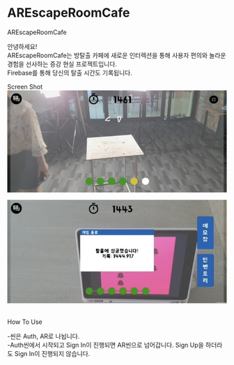 # AREscapeRoomCafe

AREscapeRoomCafe

안녕하세요!<br>
AREscapeRoomCafe는 방탈출 카페에 새로운 인터렉션을 통해 사용자 편의와 놀라운 경험을 선사하는 증강 현실 프로젝트입니다.<br>
Firebase를 통해 당신의 탈출 시간도 기록됩니다.
<br>

Screen Shot<br>
![webpage](screenshot1.jpg)

![webpage](screenshot2.jpg)

<br>
How To Use

-씬은 Auth, AR로 나뉩니다.<br>
-Auth씬에서 시작되고 Sign In이 진행되면 AR씬으로 넘어갑니다. Sign Up을 하더라도 Sign In이 진행되지 않습니다.
